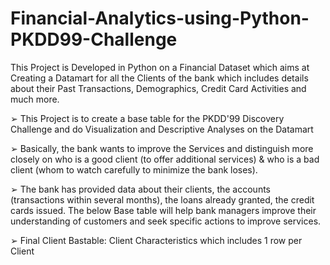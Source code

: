# Financial-Analytics-using-Python-PKDD99-Challenge

This Project is Developed in Python on a Financial Dataset which aims at Creating a Datamart for all the Clients of the bank which includes details about their Past Transactions, Demographics, Credit Card Activities and much more.

➢ This Project is to create a base table for the PKDD'99 Discovery Challenge and do Visualization and Descriptive Analyses on the Datamart

➢ Basically, the bank wants to improve the Services and distinguish more closely on who is a good client (to offer additional services) & who is a bad client (whom to watch carefully to minimize the bank loses).

➢ The bank has provided data about their clients, the accounts (transactions within several months), the loans already granted, the credit cards issued. The below Base table will help bank managers improve their understanding of customers and seek specific actions to improve services.

➢ Final Client Bastable: Client Characteristics which includes 1 row per Client
